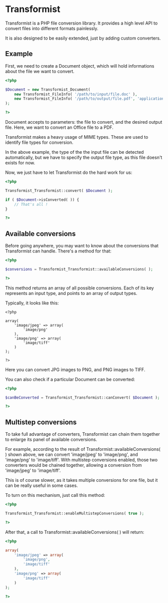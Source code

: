 Transformist
============

Transformist is a PHP file conversion library.
It provides a high level API to convert files into different formats painlessly.

It is also designed to be easily extended, just by adding custom converters.

Example
-------

First, we need to create a Document object, which will hold informations about the file we want to convert.

```php
<?php

$Document = new Transformist_Document(
	new Transformist_FileInfo( '/path/to/input/file.doc' ),
	new Transformist_FileInfo( '/path/to/output/file.pdf', 'application/pdf' )
);

?>
```

Document accepts to parameters: the file to convert, and the desired output file.
Here, we want to convert an Office file to a PDF.

Transformist makes a heavy usage of MIME types. These are used to identify file types for conversion.

In the above example, the type of the the input file can be detected automatically,
but we have to specify the output file type, as this file doesn't exists for now.

Now, we just have to let Transformist do the hard work for us:

```php
<?php

Transformist_Transformist::convert( $Document );

if ( $Document->isConverted( )) {
	// That's all !
}

?>
```

Available conversions
---------------------

Before going anywhere, you may want to know about the conversions that Transformist can handle.
There's a method for that:

```php
<?php

$conversions = Transformist_Transformist::availableConversions( );

?>
```

This method returns an array of all possible conversions.
Each of its key represents an input type, and points to an array of output types.

Typically, it looks like this:

```
<?php

array(
	'image/jpeg' => array(
		'image/png'
	),
	'image/png' => array(
		'image/tiff'
	)
);

?>
```

Here you can convert JPG images to PNG, and PNG images to TIFF.

You can also check if a particular Document can be converted:

```php
<?php

$canBeConverted = Transformist_Transformist::canConvert( $Document );

?>
```

Multistep conversions
---------------------

To take full advantage of converters, Transformist can chain them together to enlarge its panel of available conversions.

For example, according to the result of Transformist::availableConversions( ) shown above,
we can convert 'image/jpeg' to 'image/png', and 'image/png' to 'image/tiff'.
With multistep conversions enabled, those two converters would be chained together,
allowing a conversion from 'image/jpeg' to 'image/tiff'.

This is of course slower, as it takes multiple conversions for one file, but it can be really useful in some cases.

To turn on this mechanism, just call this method:

```php
<?php

Transformist_Transformist::enableMultistepConversions( true );

?>
```

After that, a call to Transformist::availableConversions( ) will return:

```php
<?php

array(
	'image/jpeg' => array(
		'image/png',
		'image/tiff'
	),
	'image/png' => array(
		'image/tiff'
	)
);

?>
```
